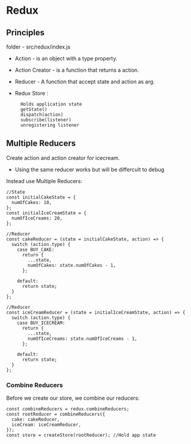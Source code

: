 # Redux

## Principles

folder - src/redux/index.js

- Action - is an object with a type property.
- Action Creator - is a function that returns a action.
- Reducer - A function that accept state and action as arg.
- Redux Store :

        Holds application state
        getState()
        dispatch(action)
        subscribe(listener)
        unregistering listener

## Multiple Reducers

Create action and action creator for icecream.

- Using the same reducer works but will be differcult to debug

Instead use Multiple Reducers:

    //State
    const initialCakeState = {
      numOfCakes: 10,
    };
    const initialIceCreamState = {
      numOfIceCreams: 20,
    };

    //Reducer
    const cakeReducer = (state = initialCakeState, action) => {
      switch (action.type) {
        case BUY_CAKE:
          return {
            ...state,
            numOfCakes: state.numOfCakes - 1,
          };

        default:
          return state;
      }
    };

    //Reducer
    const iceCreamReducer = (state = initialIceCreamState, action) => {
      switch (action.type) {
        case BUY_ICECREAM:
          return {
            ...state,
            numOfIceCreams: state.numOfIceCreams - 1,
          };

        default:
          return state;
      }
    };

### Combine Reducers

Before we create our store, we combine our reducers:

    const combineReducers = redux.combineReducers;
    const rootReducer = combineReducers({
      cake: cakeReducer,
      iceCream: iceCreamReducer,
    });
    const store = createStore(rootReducer); //Hold app state
